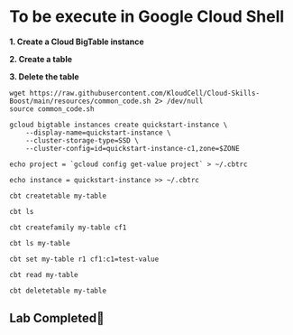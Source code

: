 # **To be execute in Google Cloud Shell**

**1. Create a Cloud BigTable instance**

**2. Create a table**

**3. Delete the table**

```
wget https://raw.githubusercontent.com/KloudCell/Cloud-Skills-Boost/main/resources/common_code.sh 2> /dev/null
source common_code.sh

gcloud bigtable instances create quickstart-instance \
    --display-name=quickstart-instance \
    --cluster-storage-type=SSD \
    --cluster-config=id=quickstart-instance-c1,zone=$ZONE

echo project = `gcloud config get-value project` > ~/.cbtrc

echo instance = quickstart-instance >> ~/.cbtrc

cbt createtable my-table

cbt ls

cbt createfamily my-table cf1

cbt ls my-table

cbt set my-table r1 cf1:c1=test-value

cbt read my-table

cbt deletetable my-table
```

## Lab Completed🎉